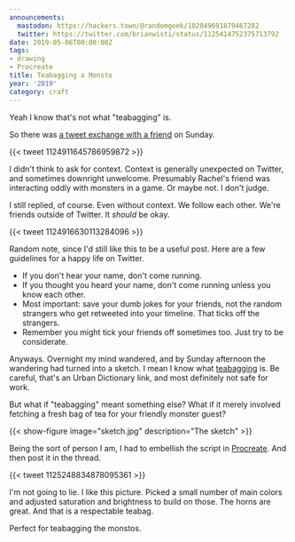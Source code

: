 ```yaml
---
announcements:
  mastodon: https://hackers.town/@randomgeek/102049691879467282
  twitter: https://twitter.com/brianwisti/status/1125414752375713792
date: 2019-05-06T00:00:00Z
tags:
- drawing
- Procreate
title: Teabagging a Monsto
year: '2019'
category: craft
---
```



Yeah I know that's not what "teabagging" is.

<!--more-->

So there was [a tweet exchange with a friend][] on Sunday.

[a tweet exchange with a friend]: https://twitter.com/wholemilk/status/1124911645786959872

{{< tweet 1124911645786959872 >}}

I didn't think to ask for context. Context is generally unexpected on Twitter, and
sometimes downright unwelcome. Presumably Rachel's friend was interacting oddly
with monsters in a game. Or maybe not. I don't judge.

I still replied, of course. Even without context. We follow each other. We're
friends outside of Twitter. It *should* be okay.

{{< tweet 1124916630113284096 >}}

Random note, since I'd still like this to be a useful post. Here are a few
guidelines for a happy life on Twitter.

* If you don't hear your name, don't come running.
* If you thought you heard your name, don't come running unless you know each
  other.
* Most important: save your dumb jokes for your friends, not the random
  strangers who get retweeted into your timeline. That ticks off the strangers.
* Remember you might tick your friends off sometimes too. Just try to be
  considerate.

Anyways. Overnight my mind wandered, and by Sunday afternoon the wandering had turned
into a sketch. I mean I know what [teabagging][] is. Be careful, that's an Urban
Dictionary link, and most definitely not safe for work.

[teabagging]: https://www.urbandictionary.com/define.php?term=teabagging

But what if "teabagging" meant something else? What if it merely involved
fetching a fresh bag of tea for your friendly monster guest?

{{< show-figure
  image="sketch.jpg"
  description="The sketch" >}}

Being the sort of person I am, I had to embellish the script in [Procreate][]. And
then post it in the thread.

[Procreate]: /tags/procreate

{{< tweet 1125248834878095361 >}}

I'm not going to lie. I like this picture. Picked a small number of main colors and
adjusted saturation and brightness to build on those. The horns are great. And
that is a respectable teabag.

Perfect for teabagging the monstos.

